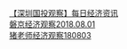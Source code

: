   
[【深圳国投观察】每日经济资讯](http://www.dianyue.me/archives/721/0m0bxic74a2zz5ow/)  
[磐京经济观察2018.08.01](http://www.dianyue.me/archives/864/t030m5noawoyrgqe/)  
[猪老师经济观察180803](http://www.dianyue.me/archives/578/kl4giwdtnqis3o53/)